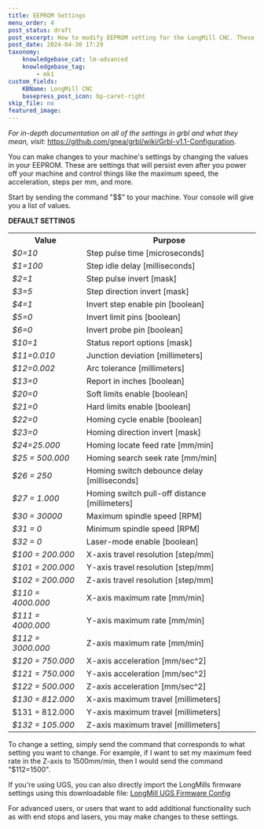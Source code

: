 ```yaml
---
title: EEPROM Settings
menu_order: 4
post_status: draft
post_excerpt: How to modify EEPROM setting for the LongMill CNC. These settings control the speed and direction of movement, machine limits, and activation of limit switches.
post_date: 2024-04-30 17:29
taxonomy:
    knowledgebase_cat: lm-advanced
    knowledgebase_tag:
        - mk1
custom_fields:
    KBName: LongMill CNC
    basepress_post_icon: bp-caret-right
skip_file: no
featured_image: 
---
```

<p><!-- wp:paragraph --></p>
<em>For in-depth documentation on all of the settings in grbl and what they mean, visit:</em> <a href="https://github.com/gnea/grbl/wiki/Grbl-v1.1-Configuration">https://github.com/gnea/grbl/wiki/Grbl-v1.1-Configuration</a>.
<p><!-- /wp:paragraph -->

<!-- wp:paragraph --></p>
<p>You can make changes to your machine's settings by changing the values in your EEPROM. These are settings that will persist even after you power off your machine and control things like the maximum speed, the acceleration, steps per mm, and more.</p>
<p><!-- /wp:paragraph -->

<!-- wp:paragraph --></p>
<p>Start by sending the command "$$" to your machine. Your console will give you a list of values.</p>
<p><strong>DEFAULT SETTINGS</strong></p>
<p><!-- wp:table --></p>
<table class="wp-table" width="500px">
<tbody>
<tr>
<th>Value</th>
<th>Purpose</th>
</tr>
<tr>
<td><em>$0=10</em></td>
<td>Step pulse time [microseconds]</td>
</tr>
<tr>
<td><em>$1=100</em></td>
<td>Step idle delay [milliseconds]</td>
</tr>
<tr>
<td><em>$2=1</em></td>
<td>Step pulse invert [mask]</td>
</tr>
<tr>
<td><em>$3=5</em></td>
<td>Step direction invert [mask]</td>
</tr>
<tr>
<td><em>$4=1</em></td>
<td>Invert step enable pin [boolean]</td>
</tr>
<tr>
<td><em>$5=0</em></td>
<td>Invert limit pins [boolean]</td>
</tr>
<tr>
<td><em>$6=0</em></td>
<td>Invert probe pin [boolean]</td>
</tr>
<tr>
<td><em>$10=1</em></td>
<td>Status report options [mask]</td>
</tr>
<tr>
<td><em>$11=0.010</em></td>
<td>Junction deviation [millimeters]</td>
</tr>
<tr>
<td><em>$12=0.002</em></td>
<td>Arc tolerance [millimeters]</td>
</tr>
<tr>
<td><em>$13=0</em></td>
<td>Report in inches [boolean]</td>
</tr>
<tr>
<td><em>$20=0</em></td>
<td>Soft limits enable [boolean]</td>
</tr>
<tr>
<td><em>$21=0</em></td>
<td>Hard limits enable [boolean]</td>
</tr>
<tr>
<td><em>$22=0</em></td>
<td>Homing cycle enable [boolean]</td>
</tr>
<tr>
<td><em>$23=0</em></td>
<td>Homing direction invert [mask]</td>
</tr>
<tr>
<td><em>$24=25.000</em></td>
<td>Homing locate feed rate [mm/min]</td>
</tr>
<tr>
<td><em>$25 = 500.000</em></td>
<td>Homing search seek rate [mm/min]</td>
</tr>
<tr>
<td><em>$26 = 250</em></td>
<td>Homing switch debounce delay [milliseconds]</td>
</tr>
<tr>
<td><em>$27 = 1.000</em></td>
<td>Homing switch pull-off distance [millimeters]</td>
</tr>
<tr>
<td><em>$30 = 30000</em></td>
<td>Maximum spindle speed [RPM]</td>
</tr>
<tr>
<td><em>$31 = 0</em></td>
<td>Minimum spindle speed [RPM]</td>
</tr>
<tr>
<td><em>$32 = 0</em></td>
<td>Laser-mode enable [boolean]</td>
</tr>
<tr>
<td><em>$100 = 200.000</em></td>
<td>X-axis travel resolution [step/mm]</td>
</tr>
<tr>
<td><em>$101 = 200.000</em></td>
<td>Y-axis travel resolution [step/mm]</td>
</tr>
<tr>
<td><em>$102 = 200.000</em></td>
<td>Z-axis travel resolution [step/mm]</td>
</tr>
<tr>
<td><em>$110 = 4000.000</em></td>
<td>X-axis maximum rate [mm/min]</td>
</tr>
<tr>
<td><em>$111 = 4000.000</em></td>
<td>Y-axis maximum rate [mm/min]</td>
</tr>
<tr>
<td><em>$112 = 3000.000</em></td>
<td>Z-axis maximum rate [mm/min]</td>
</tr>
<tr>
<td><em>$120 = 750.000</em></td>
<td>X-axis acceleration [mm/sec^2]</td>
</tr>
<tr>
<td><em>$121 = 750.000</em></td>
<td>Y-axis acceleration [mm/sec^2]</td>
</tr>
<tr>
<td><em>$122 = 500.000</em></td>
<td>Z-axis acceleration [mm/sec^2]</td>
</tr>
<tr>
<td><em>$130 = 812.000</em></td>
<td>X-axis maximum travel [millimeters]</td>
</tr>
<tr>
<td>$131 = 812.000</td>
<td>Y-axis maximum travel [millimeters]</td>
</tr>
<tr>
<td><em>$132 = 105.000</em></td>
<td>Z-axis maximum travel [millimeters]</td>
</tr>
</tbody>
</table>
<p><!-- /wp:table --><!-- /wp:paragraph -->

<!-- wp:paragraph --></p>
<p>To change a setting, simply send the command that corresponds to what setting you want to change. For example, if I want to set my maximum feed rate in the Z-axis to 1500mm/min, then I would send the command "$112=1500".</p>
<p>If you're using UGS, you can also directly import the LongMills firmware settings using this downloadable file: <a href="https://resources.sienci.com/wp-content/uploads/2021/05/LongMill_firmware.zip" target="_blank" rel="noopener noreferrer">LongMill UGS Firmware Config</a></p>
<p><!-- /wp:paragraph -->

<!-- wp:paragraph --></p>
<p>For advanced users, or users that want to add additional functionality such as with end stops and lasers, you may make changes to these settings.</p>
<p><!-- /wp:paragraph --></p>
